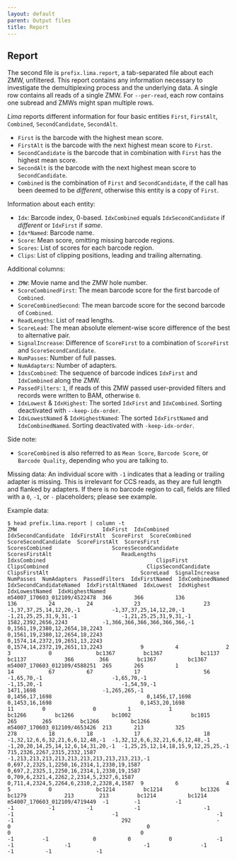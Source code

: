 ```yaml
---
layout: default
parent: Output files
title: Report
---
```


## Report
The second file is `prefix.lima.report`, a tab-separated file about each ZMW, unfiltered.
This report contains any information necessary to investigate the demultiplexing
process and the underlying data.
A single row contains all reads of a single ZMW. For `--per-read`, each row
contains one subread and ZMWs might span multiple rows.

*Lima* reports different information for four basic entities
`First`, `FirstAlt`, `Combined`, `SecondCandidate`, `SecondAlt`.
 - `First` is the barcode with the highest mean score.
 - `FirstAlt` is the barcode with the next highest mean score to `First`.
 - `SecondCandidate` is the barcode that in combination with `First` has the
                     highest mean score.
 - `SecondAlt` is the barcode with the next highest mean score to `SecondCandidate`.
 - `Combined` is the combination of `First` and `SecondCandidate`,
              if the call has been deemed to be *different*,
              otherwise this entity is a copy of `First`.

Information about each entity:
 - `Idx`: Barcode index, 0-based.
   `IdxCombined` equals `IdxSecondCandidate` if *different* or `IdxFirst` if *same*.
 - `Idx*Named`: Barcode name.
 - `Score`: Mean score, omitting missing barcode regions.
 - `Scores`: List of scores for each barcode region.
 - `Clips`: List of clipping positions, leading and trailing alternating.

Additional columns:
 - `ZMW`: Movie name and the ZMW hole number.
 - `ScoreCombinedFirst`: The mean barcode score for the first barcode of `Combined`.
 - `ScoreCombinedSecond`: The mean barcode score for the second barcode of `Combined`.
 - `ReadLengths`: List of read lengths.
 - `ScoreLead`: The mean absolute element-wise score difference of the best to
                alternative pair.
 - `SignalIncrease`: Difference of `ScoreFirst` to a combination of
                     `ScoreFirst` and `ScoreSecondCandidate`.
 - `NumPasses`: Number of full passes.
 - `NumAdapters`: Number of adapters.
 - `IdxsCombined`: The sequence of barcode indices `IdxFirst` and `IdxCombined`
                   along the ZMW.
 - `PassedFilters`: `1`, if reads of this ZMW passed user-provided filters
                    and records were written to BAM, otherwise `0`.
 - `IdxLowest` & `IdxHighest`: The sorted `IdxFirst` and `IdxCombined`.
                               Sorting deactivated with `--keep-idx-order`.
 - `IdxLowestNamed` & `IdxHighestNamed`: The sorted `IdxFirstNamed` and `IdxCombinedNamed`.
                                         Sorting deactivated with `-keep-idx-order`.

Side note:
 - `ScoreCombined` is also referred to as `Mean Score`, `Barcode Score`, or
                   `Barcode Quality`, depending who you are talking to.

Missing data:
An individual score with `-1` indicates that a leading or trailing adapter is
missing. This is irrelevant for CCS reads, as they are full length and flanked
by adapters. If there is no barcode region to call, fields are filled with a
`0`, `-1`, or `-` placeholders; please see example.

Example data:

    $ head prefix.lima.report | column -t
    ZMW                           IdxFirst  IdxCombined  IdxSecondCandidate  IdxFirstAlt  ScoreFirst  ScoreCombined  ScoreSecondCandidate  ScoreFirstAlt  ScoresFirst                      ScoresCombined                   ScoresSecondCandidate               ScoresFirstAlt                      ReadLengths                   IdxsCombined                                   ClipsFirst                                  ClipsCombined                               ClipsSecondCandidate                      ClipsFirstAlt                             ScoreLead  SignalIncrease  NumPasses  NumAdapters  PassedFilters  IdxFirstNamed  IdxCombinedNamed  IdxSecondCandidateNamed  IdxFirstAltNamed  IdxLowest  IdxHighest  IdxLowestNamed  IdxHighestNamed
    m54007_170603_012109/4522478  366       366          136                 136          24          24             23                    23             -1,37,37,25,14,12,20,-1          -1,37,37,25,14,12,20,-1          -1,21,25,25,31,9,31,-1              -1,21,25,25,31,9,31,-1              1582,2392,2656,2243           -1,366,366,366,366,366,366,-1                  0,1561,19,2380,12,2654,18,2243              0,1561,19,2380,12,2654,18,2243              0,1574,14,2372,19,2651,13,2243            0,1574,14,2372,19,2651,13,2243            9          4               2          3            0              bc1367         bc1367            bc1137                   bc1137            366        366         bc1367          bc1367
    m54007_170603_012109/4588251  265       265          1                   14           67          67             17                    56             -1,65,70,-1                      -1,65,70,-1                      -1,15,20,-1                         -1,54,59,-1                         1471,1698                     -1,265,265,-1                                  0,1456,17,1698                              0,1456,17,1698                              0,1453,16,1698                            0,1453,20,1698                            11         0               0          1            1              bc1266         bc1266            bc1002                   bc1015            265        265         bc1266          bc1266
    m54007_170603_012109/4653426  213       213          325                 278          18          18             17                    18             -1,32,12,6,6,32,21,6,6,12,48,-1  -1,32,12,6,6,32,21,6,6,12,48,-1  -1,20,20,14,25,14,12,6,14,31,20,-1  -1,25,25,12,14,18,15,9,12,25,25,-1  715,2326,2267,2315,2332,1587  -1,213,213,213,213,213,213,213,213,213,213,-1  0,697,2,2325,1,2250,16,2314,1,2330,19,1587  0,697,2,2325,1,2250,16,2314,1,2330,19,1587  0,709,6,2321,4,2262,2,2314,5,2327,6,1587  0,711,4,2324,5,2264,6,2310,2,2328,4,1587  9          6               4          5            0              bc1214         bc1214            bc1326                   bc1279            213        213         bc1214          bc1214
    m54007_170603_012109/4719449  -1        -1           -1                  -1           -1          -1             -1                    -1             -1                               -1                               -1                                  -1                                  292                           -                                              0                                           0                                           0                                         0                                         -1         -1              0          0            0              -1             -1                -1                       -1                -1         -1          -1              -1
